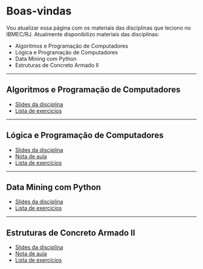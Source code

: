 # Boas-vindas

Vou atualizar essa página com os materiais das disciplinas que leciono no
IBMEC/RJ. Atualmente disponibilizo materiais das disciplinas:

* Algoritmos e Programação de Computadores
* Lógica e Programação de Computadores
* Data Mining com Python
* Estruturas de Concreto Armado II

---

## Algoritmos e Programação de Computadores

* [Slides da disciplina](/assets/algprog/slides.pdf)
* [Lista de exercícios](/assets/algprog/exercicios.pdf)

---

## Lógica e Programação de Computadores

* [Slides da disciplina](/assets/logprog/slides.pdf)
* [Nota de aula](/assets/logprog/nota_aula.html)
* [Lista de exercícios](/assets/logprog/exercicios.html)

---

## Data Mining com Python

* [Slides da disciplina](/assets/datamining/slides.pdf)
* [Lista de exercícios](/assets/datamining/exercicios.html)

---

## Estruturas de Concreto Armado II

* [Slides da disciplina](/assets/conc2/slides.pdf)
* [Nota de aula](/assets/conc2/nota_aula.pdf)
* [Lista de exercícios](/assets/conc2/exercicios.pdf)
